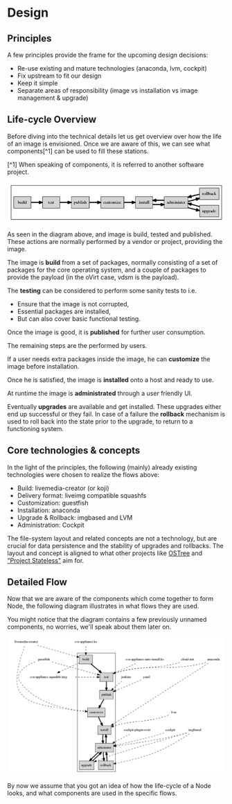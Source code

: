 # Design

## Principles

A few principles provide the frame for the upcoming design decisions:

* Re-use existing and mature technologies (anaconda, lvm, cockpit)
* Fix upstream to fit our design
* Keep it simple
* Separate areas of responsibility (image vs installation vs image management
  & upgrade)


## Life-cycle Overview

Before diving into the technical details let us get overview over how the life
of an image is envisioned. Once we are aware of this, we can see what
components[^1] can be used to fill these stations.

[^1] When speaking of components, it is referred to another software project.

![The life-cycle of an image.](imgs/ngn-flow.dot.png)

As seen in the diagram above, and image is build, tested and published. These
actions are normally performed by a vendor or project, providing the image.

The image is **build** from a set of packages, normally consisting of a set of
packages for the core operating system, and a couple of packages to provide the
payload (in the oVirt case, vdsm is the payload).

The **testing** can be considered to perform some sanity tests to i.e.

- Ensure that the image is not corrupted,
- Essential packages are installed,
- But can also cover basic functional testing.

Once the image is good, it is **published** for further user consumption.


The remaining steps are the performed by users.


If a user needs extra packages inside the image, he can **customize** the image
before installation.

Once he is satisfied, the image is **installed** onto a host and ready to use.

At runtime the image is **administrated** through a user friendly UI.

Eventually **upgrades** are available and get installed. These upgrades either
end up successful or they fail. In case of a failure the **rollback** mechanism
is used to roll back into the state prior to the upgrade, to return to a
functioning system.


## Core technologies & concepts

In the light of the principles, the following (mainly) already existing
technologies were chosen to realize the flows above:

* Build: livemedia-creator (or koji)
* Delivery format: liveimg compatible squashfs
* Customization: guestfish
* Installation: anaconda
* Upgrade & Rollback: imgbased and LVM
* Administration: Cockpit

The file-system layout and related concepts are not a technology, but are
crucial for data persistence and the stability of upgrades and rollbacks.
The layout and concept is aligned to what other projects like
[OSTree](https://github.com/GNOME/ostree) and
["Project Stateless"](http://0pointer.net/blog/projects/stateless.html) aim
for.


## Detailed Flow

Now that we are aware of the components which come together to form Node, the following diagram illustrates in what flows they are used.

You might notice that the diagram contains a few previously unnamed components, no worries, we'll speak about them later on.

![](imgs/ngn-flow-components.dot.png)

By now we assume that you got an idea of how the life-cycle of a Node looks, and what components are used in the specific flows.
